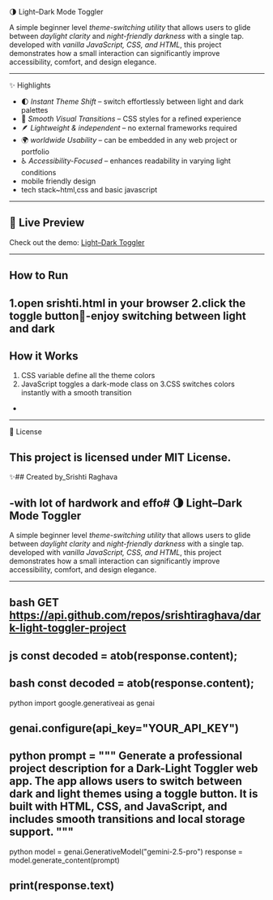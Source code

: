  🌗 Light–Dark Mode Toggler  

A simple beginner level *theme-switching utility* that allows users to glide between *daylight clarity* and *night-friendly darkness* with a single tap.  
developed with *vanilla JavaScript, CSS, and HTML*, this project demonstrates how a small interaction can significantly improve accessibility, comfort, and design elegance.  

---

 ✨ Highlights
- 🌓 *Instant Theme Shift* – switch effortlessly between light and dark palettes  
- 🎨 *Smooth Visual Transitions* – CSS styles for a refined experience  
- 🪶 *Lightweight & independent* – no external frameworks required 
- 🌍 *worldwide Usability* – can be embedded in any web project or portfolio  
- ♿ *Accessibility-Focused* – enhances readability in varying light conditions
- mobile friendly design
- tech stack~html,css and basic javascript

---

## 🚀 Live Preview
Check out the demo: [Light–Dark Toggler](https://github.com/srishtiraghava/dark-light-toggler-project/blob/main/README.md#-lightdark-mode-togglerr)  

---

## How to Run
1.open srishti.html in your browser
2.click the toggle button🔘-enjoy switching between light and dark
---

## How it Works
1. CSS variable define all the theme colors
2. JavaScript toggles a dark-mode class on <body>
3.CSS switches colors instantly with a smooth transition
-
---
📜 License

This project is licensed under MIT License.
---

✨## Created by_Srishti Raghava

-with lot of hardwork and effo# 🌗 Light–Dark Mode Toggler  
---
A simple beginner level *theme-switching utility* that allows users to glide between *daylight clarity* and *night-friendly darkness* with a single tap.  
developed with *vanilla JavaScript, CSS, and HTML*, this project demonstrates how a small interaction can significantly improve accessibility, comfort, and design elegance.  

---


bash
GET https://api.github.com/repos/srishtiraghava/dark-light-toggler-project
---
js
const decoded = atob(response.content);
---
bash
const decoded = atob(response.content);
---
python
import google.generativeai as genai

genai.configure(api_key="YOUR_API_KEY")
---
python
prompt = """
Generate a professional project description for a Dark-Light Toggler web app. 
The app allows users to switch between dark and light themes using a toggle button. 
It is built with HTML, CSS, and JavaScript, and includes smooth transitions and local storage support.
"""
---
python
model = genai.GenerativeModel("gemini-2.5-pro")
response = model.generate_content(prompt)

print(response.text)
---

